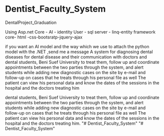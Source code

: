 # Dentist_Faculty_System

DentalProject_Graduation

Using Asp.net Core - AI - identity User - sql server - linq-entity framework core- html -css-bootsratp-jquery-ajax

if you want an AI model and the way which we use to attach the python model with the .NET ,send me a message
A system for diagnosing dental diseases for dental disease and their communication with doctors and dental students, Beni Suef University to treat them, follow up and coordinate appointments between the two parties through the system, and alert students while adding new diagnostic cases on the site by e-mail and follow-up on cases that he treats through his personal file as well The patient can view his personal data and know the dates of the sessions in the hospital and the doctors treating him

dental students, Beni Suef University to treat them, follow up and coordinate appointments between the two parties through the system, and alert students while adding new diagnostic cases on the site by e-mail and follow-up on cases that he treats through his personal file as well The patient can view his personal data and know the dates of the sessions in the hospital and the doctors treating him. "# Dentist_Faculty_System" "# Dentist_Faculty_System"
